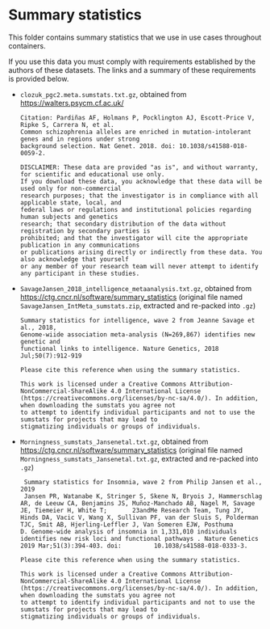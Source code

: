 # Summary statistics

This folder contains summary statistics that we use in use cases throughout containers.

If you use this data you must comply with requirements established by the authors of these datasets.
The links and a summary of these requirements is provided below.


* ``clozuk_pgc2.meta.sumstats.txt.gz``, obtained from https://walters.psycm.cf.ac.uk/

   ```
   Citation: Pardiñas AF, Holmans P, Pocklington AJ, Escott-Price V, Ripke S, Carrera N, et al. 
   Common schizophrenia alleles are enriched in mutation-intolerant genes and in regions under strong 
   background selection. Nat Genet. 2018. doi: 10.1038/s41588-018-0059-2.

   DISCLAIMER: These data are provided "as is", and without warranty, for scientific and educational use only.
   If you download these data, you acknowledge that these data will be used only for non-commercial 
   research purposes; that the investigator is in compliance with all applicable state, local, and 
   federal laws or regulations and institutional policies regarding human subjects and genetics 
   research; that secondary distribution of the data without registration by secondary parties is 
   prohibited; and that the investigator will cite the appropriate publication in any communications 
   or publications arising directly or indirectly from these data. You also acknowledge that yourself 
   or any member of your research team will never attempt to identify any participant in these studies.
   ```

* ``SavageJansen_2018_intelligence_metaanalysis.txt.gz``, obtained from https://ctg.cncr.nl/software/summary_statistics
    (original file named ``SavageJansen_IntMeta_sumstats.zip``, extracted and re-packed into ``.gz``) 

   ```
   Summary statistics for intelligence, wave 2 from Jeanne Savage et al., 2018, 
   Genome-wiide association meta-analysis (N=269,867) identifies new genetic and 
   functional links to intelligence. Nature Genetics, 2018 Jul;50(7):912-919
   
   Please cite this reference when using the summary statistics.

   This work is licensed under a Creative Commons Attribution-NonCommercial-ShareAlike 4.0 International License 
   (https://creativecommons.org/licenses/by-nc-sa/4.0/). In addition, when downloading the sumstats you agree not 
   to attempt to identify individual participants and not to use the sumstats for projects that may lead to 
   stigmatizing individuals or groups of individuals.
   ```
   
 * ``Morningness_sumstats_Jansenetal.txt.gz``, obtained from https://ctg.cncr.nl/software/summary_statistics
    (original file named ``Morningness_sumstats_Jansenetal.txt.gz``, extracted and re-packed into ``.gz``) 

   ```
    Summary statistics for Insomnia, wave 2 from Philip Jansen et al., 2019
    Jansen PR, Watanabe K, Stringer S, Skene N, Bryois J, Hammerschlag AR, de Leeuw CA, Benjamins JS, Muñoz-Manchado AB, Nagel M, Savage JE, Tiemeier H, White T;       23andMe Research Team, Tung JY, Hinds DA, Vacic V, Wang X, Sullivan PF, van der Sluis S, Polderman TJC, Smit AB, Hjerling-Leffler J, Van Someren EJW, Posthuma       D. Genome-wide analysis of insomnia in 1,331,010 individuals identifies new risk loci and functional pathways . Nature Genetics 2019 Mar;51(3):394-403. doi:         10.1038/s41588-018-0333-3.
   
   Please cite this reference when using the summary statistics.

   This work is licensed under a Creative Commons Attribution-NonCommercial-ShareAlike 4.0 International License 
   (https://creativecommons.org/licenses/by-nc-sa/4.0/). In addition, when downloading the sumstats you agree not 
   to attempt to identify individual participants and not to use the sumstats for projects that may lead to 
   stigmatizing individuals or groups of individuals.
   ```


